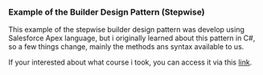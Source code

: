 ### Example of the Builder Design Pattern (Stepwise)

This example of the stepwise builder design pattern was develop using Salesforce Apex language, but i originally learned about this pattern in C#, so a few things change, mainly the methods ans syntax available to us.

If your interested about what course i took, you can access it via this [link](https://www.udemy.com/course/design-patterns-csharp-dotnet).
